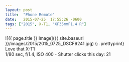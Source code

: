 ```yaml
---
layout: post
title:  "Phone Remote"
date:   2015-07-25  17:55:26 -0600
tags: ["2015", X-T1, "XF35mmF1.4 R"]
---
```

![{{ page.title }} Image]({{ site.baseurl }}/images/2015/2015_0725_DSCF9241.jpg)
{: .prettyprint}  
Love that X-T1  
1/80 sec, f/1.4, ISO 400 - Shutter clicks this day: 21